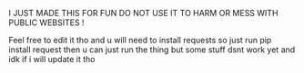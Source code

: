 I JUST MADE THIS FOR FUN DO NOT USE IT TO 
HARM OR MESS WITH PUBLIC WEBSITES !

Feel free to edit it tho and u will need to 
install requests so just run pip install
request then u can just run the thing but 
some stuff dsnt work yet and idk if i will 
update it tho
